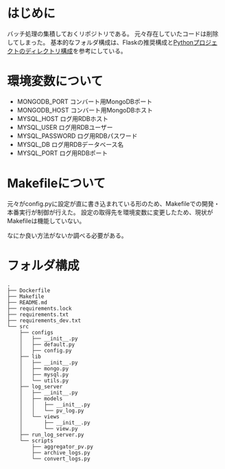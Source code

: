 # はじめに
バッチ処理の集積しておくリポジトリである。
元々存在していたコードは削除してしまった。
基本的なフォルダ構成は、Flaskの推奨構成と[Pythonプロジェクトのディレクトリ構成](https://www.rhoboro.com/2018/01/25/project-directories.html)を参考にしている。

# 環境変数について
* MONGODB_PORT コンバート用MongoDBポート
* MONGODB_HOST コンバート用MongoDBホスト
* MYSQL_HOST ログ用RDBホスト
* MYSQL_USER ログ用RDBユーザー
* MYSQL_PASSWORD ログ用RDBパスワード
* MYSQL_DB ログ用RDBデータベース名
* MYSQL_PORT ログ用RDBポート

# Makefileについて
元々がconfig.pyに設定が直に書き込まれている形のため、Makefileでの開発・本番実行が制御が行えた。
設定の取得先を環境変数に変更したため、現状がMakefileは機能していない。

なにか良い方法がないか調べる必要がある。

# フォルダ構成
```
.
├── Dockerfile
├── Makefile
├── README.md
├── requirements.lock
├── requirements.txt
├── requirements_dev.txt
└── src
    ├── configs
    │   ├── __init__.py
    │   ├── default.py
    │   ├── config.py
    ├── lib
    │   ├── __init__.py
    │   ├── mongo.py
    │   ├── mysql.py
    │   └── utils.py
    ├── log_server
    │   ├── __init__.py
    │   ├── models
    │   │   ├── __init__.py
    │   │   └── pv_log.py
    │   └── views
    │       ├── __init__.py
    │       └── view.py
    ├── run_log_server.py
    └── scripts
        ├── aggregator_pv.py
        ├── archive_logs.py
        └── convert_logs.py
```